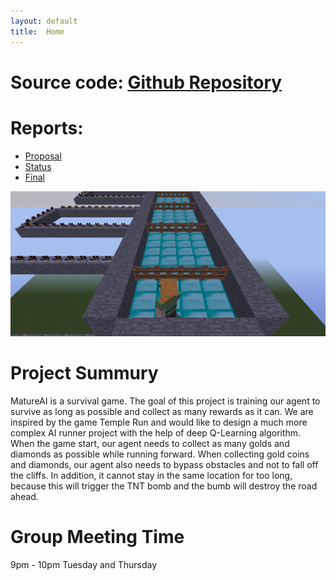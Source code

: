 ```yaml
---
layout: default
title:  Home
---
```


# Source code: [Github Repository](https://github.com/haodonq/MatureAI)

# Reports:
- [Proposal](proposal.html)
- [Status](status.html)
- [Final](final.html)

<p align="center">
<img width="1000" alt="ppo trainer - graph" src="cover.png">
</p>



# Project Summury
MatureAI is a survival game. The goal of this project is training our agent to survive as long as possible and collect as many rewards as it can. We are inspired by the game Temple Run and would like to design a much more complex AI runner project with the help of deep Q-Learning algorithm. 
When the game start, our agent needs to collect as many golds and diamonds as possible while running forward. When collecting gold coins and diamonds, our agent also needs to bypass obstacles and not to fall off the cliffs. In addition, it cannot stay in the same location for too long, because this will trigger the TNT bomb and the bumb will destroy the road ahead. 


# Group Meeting Time
9pm - 10pm Tuesday and Thursday


[quickref]: https://github.com/mundimark/quickrefs/blob/master/HTML.md
